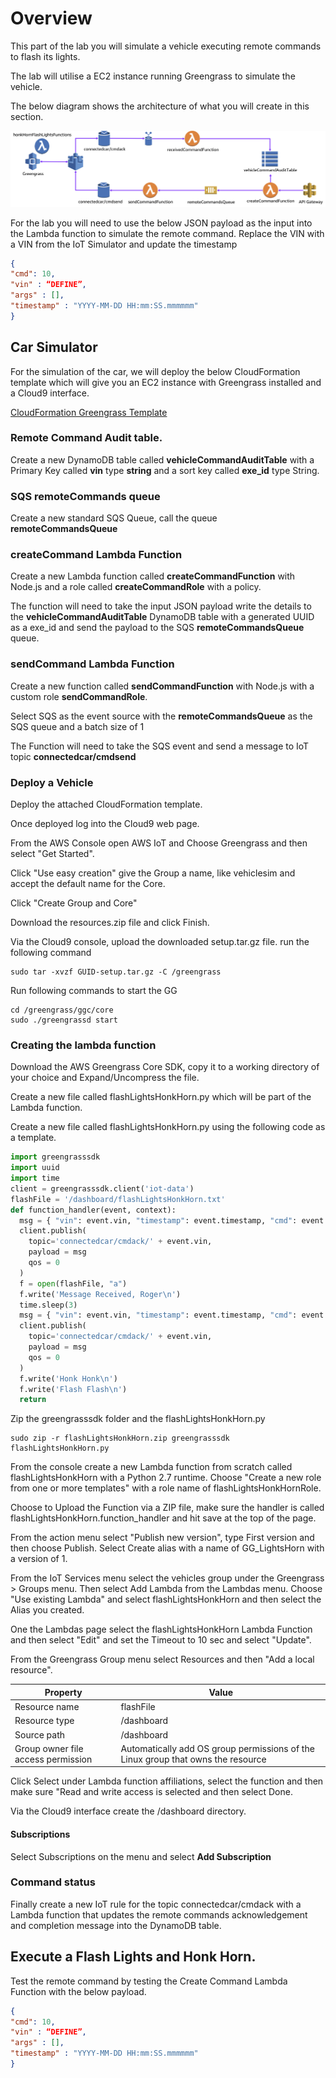 # Overview
This part of the lab you will simulate a vehicle executing remote commands to flash its lights.

The lab will utilise a EC2 instance running Greengrass to simulate the vehicle.

The below diagram shows the architecture of what you will create in this section.

![Image of Remote Command Architecture](remotecommandarch.png)

For the lab you will need to use the below JSON payload as the input into the Lambda function to simulate the remote command. Replace the VIN with a VIN from the IoT Simulator and update the timestamp

```json
{
"cmd": 10,
"vin" : “DEFINE”,
"args" : [],
"timestamp" : "YYYY-MM-DD HH:mm:SS.mmmmmm"
}
```

## Car Simulator

For the simulation of the car, we will deploy the below CloudFormation template which will give you an EC2 instance with Greengrass installed and a Cloud9 interface.

[CloudFormation Greengrass Template](/cfn-gg-vehicle.json)

### Remote Command Audit table.
Create a new DynamoDB table called **vehicleCommandAuditTable** with a Primary Key called **vin** type **string** and a sort key called **exe_id** type String.

### SQS remoteCommands queue
Create a new standard SQS Queue, call the queue **remoteCommandsQueue**

### createCommand Lambda Function
Create a new Lambda function called **createCommandFunction** with Node.js and a role called **createCommandRole** with a policy.

The function will need to take the input JSON payload write the details to the **vehicleCommandAuditTable** DynamoDB table with a generated UUID as a exe_id and send the payload to the SQS **remoteCommandsQueue** queue.

### sendCommand Lambda Function
Create a new function called **sendCommandFunction** with Node.js with a custom role **sendCommandRole**.

Select SQS as the event source with the **remoteCommandsQueue** as the SQS queue and a batch size of 1

The Function will need to take the SQS event and send a message to IoT topic **connectedcar/cmdsend**

### Deploy a Vehicle
Deploy the attached CloudFormation template.

Once deployed log into the Cloud9 web page.

From the AWS Console open AWS IoT and Choose Greengrass and then select "Get Started".

Click "Use easy creation" give the Group a name, like vehiclesim and accept the default name for the Core.

Click "Create Group and Core"

Download the resources.zip file and click Finish.

Via the Cloud9 console, upload the downloaded setup.tar.gz file.
run the following command

```
sudo tar -xvzf GUID-setup.tar.gz -C /greengrass
```
Run following commands to start the GG
```
cd /greengrass/ggc/core
sudo ./greengrassd start
```

### Creating the lambda function
Download the AWS Greengrass Core SDK, copy it to a working directory of your choice and Expand/Uncompress the file.

Create a new file called flashLightsHonkHorn.py which will be part of the Lambda function.

Create a new file called flashLightsHonkHorn.py using the following code as a template.

```python
import greengrasssdk
import uuid
import time
client = greengrasssdk.client('iot-data')
flashFile = '/dashboard/flashLightsHonkHorn.txt'
def function_handler(event, context):
  msg = { "vin": event.vin, "timestamp": event.timestamp, "cmd": event.cmd, "args": event.args, "exe_id": event.exe_id, "ack":0 }
  client.publish(
    topic='connectedcar/cmdack/' + event.vin,
    payload = msg
    qos = 0
  )
  f = open(flashFile, "a")
  f.write('Message Received, Roger\n')
  time.sleep(3)
  msg = { "vin": event.vin, "timestamp": event.timestamp, "cmd": event.cmd, "args": event.args, "exe_id": event.exe_id , "sta":0 }
  client.publish(
    topic='connectedcar/cmdack/' + event.vin,
    payload = msg
    qos = 0
  )
  f.write('Honk Honk\n')
  f.write('Flash Flash\n')
  return
```

Zip the greengrasssdk folder and the flashLightsHonkHorn.py
```
sudo zip -r flashLightsHonkHorn.zip greengrasssdk flashLightsHonkHorn.py
```
From the console create a new Lambda function from scratch called flashLightsHonkHorn with a Python 2.7 runtime. Choose "Create a new role from one or more templates" with a role name of flashLightsHonkHornRole.

Choose to Upload the Function via a ZIP file, make sure the handler is called flashLightsHonkHorn.function_handler and hit save at the top of the page.

From the action menu select "Publish new version", type First version and then choose Publish. Select Create alias with a name of GG_LightsHorn with a version of 1.

From the IoT Services menu select the vehicles group under the Greengrass > Groups menu. Then select Add Lambda from the Lambdas menu. Choose "Use existing Lambda" and select flashLightsHonkHorn and then select the Alias you created.

One the Lambdas page select the flashLightsHonkHorn Lambda Function and then select "Edit" and set the Timeout to 10 sec and select "Update".

From the Greengrass Group menu select Resources and then "Add a local resource".

| Property | Value |
| ----------- | ----------- |
| Resource name | flashFile |
| Resource type | /dashboard |
| Source path | /dashboard |
|  Group owner file access permission | Automatically add OS group permissions of the Linux group that owns the resource |

Click Select under Lambda function affiliations, select the function and then make sure "Read and write access is selected and then select Done.

Via the Cloud9 interface create the /dashboard directory.

#### Subscriptions

Select Subscriptions on the menu and select **Add Subscription**

### Command status

Finally create a new IoT rule for the topic connectedcar/cmdack with a Lambda function that updates the remote commands acknowledgement and completion message into the DynamoDB table.

## Execute a Flash Lights and Honk Horn.

Test the remote command by testing the Create Command Lambda Function with the below payload.

```JSON
{
"cmd": 10,
"vin" : “DEFINE”,
"args" : [],
"timestamp" : "YYYY-MM-DD HH:mm:SS.mmmmmm"
}
```

